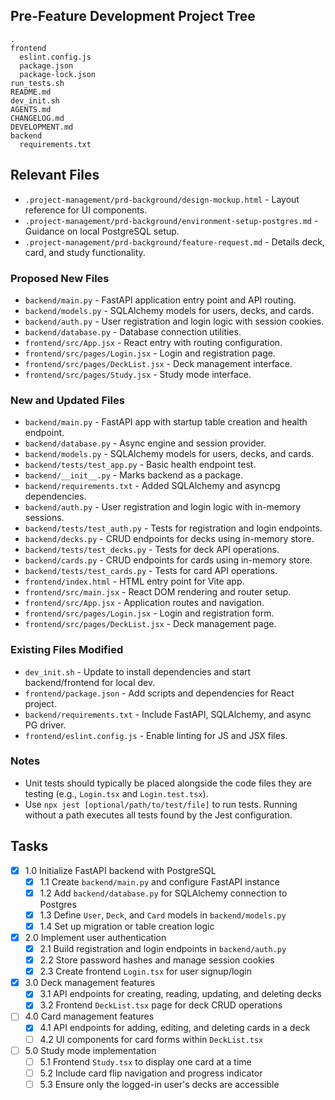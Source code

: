 ## Pre-Feature Development Project Tree
```
.
frontend
  eslint.config.js
  package.json
  package-lock.json
run_tests.sh
README.md
dev_init.sh
AGENTS.md
CHANGELOG.md
DEVELOPMENT.md
backend
  requirements.txt
```

## Relevant Files
- `.project-management/prd-background/design-mockup.html` - Layout reference for UI components.
- `.project-management/prd-background/environment-setup-postgres.md` - Guidance on local PostgreSQL setup.
- `.project-management/prd-background/feature-request.md` - Details deck, card, and study functionality.

### Proposed New Files
- `backend/main.py` - FastAPI application entry point and API routing.
- `backend/models.py` - SQLAlchemy models for users, decks, and cards.
- `backend/auth.py` - User registration and login logic with session cookies.
- `backend/database.py` - Database connection utilities.
- `frontend/src/App.jsx` - React entry with routing configuration.
- `frontend/src/pages/Login.jsx` - Login and registration page.
- `frontend/src/pages/DeckList.jsx` - Deck management interface.
- `frontend/src/pages/Study.jsx` - Study mode interface.

### New and Updated Files
- `backend/main.py` - FastAPI app with startup table creation and health endpoint.
- `backend/database.py` - Async engine and session provider.
- `backend/models.py` - SQLAlchemy models for users, decks, and cards.
- `backend/tests/test_app.py` - Basic health endpoint test.
- `backend/__init__.py` - Marks backend as a package.
- `backend/requirements.txt` - Added SQLAlchemy and asyncpg dependencies.
- `backend/auth.py` - User registration and login logic with in-memory sessions.
- `backend/tests/test_auth.py` - Tests for registration and login endpoints.
- `backend/decks.py` - CRUD endpoints for decks using in-memory store.
- `backend/tests/test_decks.py` - Tests for deck API operations.
- `backend/cards.py` - CRUD endpoints for cards using in-memory store.
- `backend/tests/test_cards.py` - Tests for card API operations.
- `frontend/index.html` - HTML entry point for Vite app.
- `frontend/src/main.jsx` - React DOM rendering and router setup.
- `frontend/src/App.jsx` - Application routes and navigation.
- `frontend/src/pages/Login.jsx` - Login and registration form.
- `frontend/src/pages/DeckList.jsx` - Deck management page.

### Existing Files Modified
- `dev_init.sh` - Update to install dependencies and start backend/frontend for local dev.
- `frontend/package.json` - Add scripts and dependencies for React project.
- `backend/requirements.txt` - Include FastAPI, SQLAlchemy, and async PG driver.
- `frontend/eslint.config.js` - Enable linting for JS and JSX files.

### Notes
- Unit tests should typically be placed alongside the code files they are testing (e.g., `Login.tsx` and `Login.test.tsx`).
- Use `npx jest [optional/path/to/test/file]` to run tests. Running without a path executes all tests found by the Jest configuration.

## Tasks
- [x] 1.0 Initialize FastAPI backend with PostgreSQL
  - [x] 1.1 Create `backend/main.py` and configure FastAPI instance
  - [x] 1.2 Add `backend/database.py` for SQLAlchemy connection to Postgres
  - [x] 1.3 Define `User`, `Deck`, and `Card` models in `backend/models.py`
  - [x] 1.4 Set up migration or table creation logic
- [x] 2.0 Implement user authentication
  - [x] 2.1 Build registration and login endpoints in `backend/auth.py`
  - [x] 2.2 Store password hashes and manage session cookies
  - [x] 2.3 Create frontend `Login.tsx` for user signup/login
- [x] 3.0 Deck management features
  - [x] 3.1 API endpoints for creating, reading, updating, and deleting decks
  - [x] 3.2 Frontend `DeckList.tsx` page for deck CRUD operations
- [ ] 4.0 Card management features
  - [x] 4.1 API endpoints for adding, editing, and deleting cards in a deck
  - [ ] 4.2 UI components for card forms within `DeckList.tsx`
- [ ] 5.0 Study mode implementation
  - [ ] 5.1 Frontend `Study.tsx` to display one card at a time
  - [ ] 5.2 Include card flip navigation and progress indicator
  - [ ] 5.3 Ensure only the logged-in user's decks are accessible
